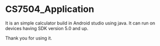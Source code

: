 # CS7504_Application
It is an simple calculator build in Android studio using java. It can run on devices having SDK version 5.0 and up.

Thank you for using it.
